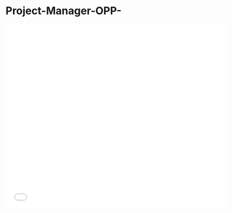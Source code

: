 # Project-Manager-OPP-



<embed src="(https://github.com/tomeryosef/Project-Manager-OPP-/blob/main/Project_Manager_ofektomer%20(Project%20Stracture).pdf)" width="600px" height="500px" />
